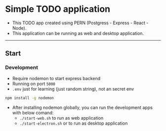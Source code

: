 # Simple TODO application

- This TODO app created using PERN (Postgress - Express - React - Node).
- This application can be running as web and desktop application.

---

## Start

### Development

- Require nodemon to start express backend
- Running on port `5000`
- `.env` just for learning (just random string), not an secret env

```bash
npm install -g nodemon
```

- After installing nodemon globally, you can run the development apps with below comand:
  - `./start-web.sh` to run as web application
  - `./start-electron.sh` or to run as desktop application

